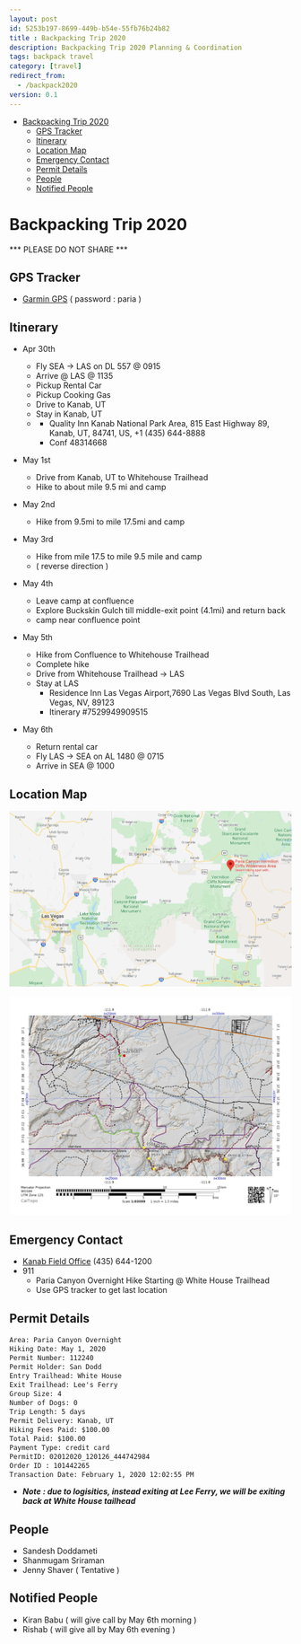 ```yaml
---
layout: post
id: 5253b197-8699-449b-b54e-55fb76b24b82
title : Backpacking Trip 2020 
description: Backpacking Trip 2020 Planning & Coordination 
tags: backpack travel 
category: [travel]
redirect_from:
  - /backpack2020
version: 0.1
---
```


- [Backpacking Trip 2020](#backpacking-trip-2020)
  - [GPS Tracker](#gps-tracker)
  - [Itinerary](#itinerary)
  - [Location Map](#location-map)
  - [Emergency Contact](#emergency-contact)
  - [Permit Details](#permit-details)
  - [People](#people)
  - [Notified People](#notified-people)

# Backpacking Trip 2020

*** PLEASE DO NOT SHARE ***

## GPS Tracker

* [Garmin GPS](https://share.garmin.com/paria) ( password : paria )

## Itinerary 

- Apr 30th 
  - Fly SEA -> LAS on DL 557 @ 0915
  - Arrive @ LAS @ 1135
  - Pickup Rental Car
  - Pickup Cooking Gas
  - Drive to Kanab, UT
  - Stay in Kanab, UT 
  - - Quality Inn Kanab National Park Area, 815 East Highway 89, Kanab, UT, 84741, US, +1 (435) 644-8888
    - Conf 48314668

- May 1st 
  - Drive from Kanab, UT to Whitehouse Trailhead
  - Hike to about mile 9.5 mi and camp
  
- May 2nd
  - Hike from 9.5mi to mile 17.5mi and camp
  
- May 3rd
  - Hike from mile 17.5 to mile 9.5 mile and camp
  - ( reverse direction )
  
- May 4th
  - Leave camp at confluence 
  - Explore Buckskin Gulch till middle-exit point (4.1mi) and return back
  - camp near confluence point

- May 5th
  - Hike from Confluence to Whitehouse Trailhead
  - Complete hike
  - Drive from Whitehouse Trailhead -> LAS
  - Stay at LAS
    - Residence Inn Las Vegas Airport,7690 Las Vegas Blvd South, Las Vegas, NV, 89123
    - Itinerary #7529949909515

- May 6th
  - Return rental car
  - Fly LAS -> SEA on AL 1480 @ 0715 
  - Arrive in SEA @ 1000

## Location Map

![Region](./Paria-Region.png)

![Hike Topo](./Paria-Itin-Map.png)

## Emergency Contact

- [Kanab Field Office](https://www.blm.gov/office/kanab-field-office) (435) 644-1200
- 911 
  - Paria Canyon Overnight Hike Starting @ White House Trailhead
  - Use GPS tracker to get last location

## Permit Details

```text
Area: Paria Canyon Overnight
Hiking Date: May 1, 2020
Permit Number: 112240
Permit Holder: San Dodd
Entry Trailhead: White House
Exit Trailhead: Lee's Ferry
Group Size: 4
Number of Dogs: 0
Trip Length: 5 days
Permit Delivery: Kanab, UT
Hiking Fees Paid: $100.00
Total Paid: $100.00
Payment Type: credit card
PermitID: 02012020_120126_444742984
Order ID : 101442265
Transaction Date: February 1, 2020 12:02:55 PM
```

- ***Note : due to logisitics, instead exiting at Lee Ferry, we will be exiting back at White House tailhead***

## People

- Sandesh Doddameti
- Shanmugam Sriraman
- Jenny Shaver ( Tentative )

## Notified People

- Kiran Babu ( will give call by May 6th morning )
- Rishab ( will give all by May 6th evening )

